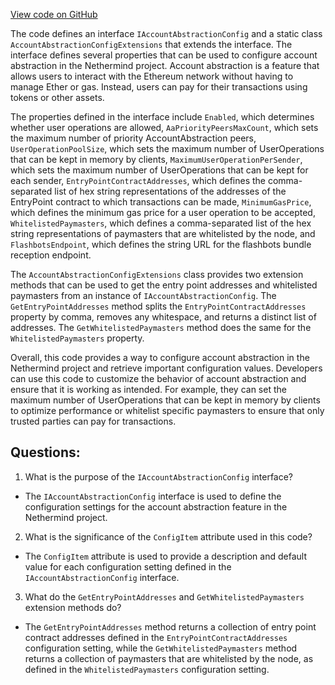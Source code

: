 [View code on GitHub](https://github.com/nethermindeth/nethermind/Nethermind.AccountAbstraction/IAccountAbstractionConfig.cs)

The code defines an interface `IAccountAbstractionConfig` and a static class `AccountAbstractionConfigExtensions` that extends the interface. The interface defines several properties that can be used to configure account abstraction in the Nethermind project. Account abstraction is a feature that allows users to interact with the Ethereum network without having to manage Ether or gas. Instead, users can pay for their transactions using tokens or other assets. 

The properties defined in the interface include `Enabled`, which determines whether user operations are allowed, `AaPriorityPeersMaxCount`, which sets the maximum number of priority AccountAbstraction peers, `UserOperationPoolSize`, which sets the maximum number of UserOperations that can be kept in memory by clients, `MaximumUserOperationPerSender`, which sets the maximum number of UserOperations that can be kept for each sender, `EntryPointContractAddresses`, which defines the comma-separated list of hex string representations of the addresses of the EntryPoint contract to which transactions can be made, `MinimumGasPrice`, which defines the minimum gas price for a user operation to be accepted, `WhitelistedPaymasters`, which defines a comma-separated list of the hex string representations of paymasters that are whitelisted by the node, and `FlashbotsEndpoint`, which defines the string URL for the flashbots bundle reception endpoint.

The `AccountAbstractionConfigExtensions` class provides two extension methods that can be used to get the entry point addresses and whitelisted paymasters from an instance of `IAccountAbstractionConfig`. The `GetEntryPointAddresses` method splits the `EntryPointContractAddresses` property by comma, removes any whitespace, and returns a distinct list of addresses. The `GetWhitelistedPaymasters` method does the same for the `WhitelistedPaymasters` property.

Overall, this code provides a way to configure account abstraction in the Nethermind project and retrieve important configuration values. Developers can use this code to customize the behavior of account abstraction and ensure that it is working as intended. For example, they can set the maximum number of UserOperations that can be kept in memory by clients to optimize performance or whitelist specific paymasters to ensure that only trusted parties can pay for transactions.
## Questions: 
 1. What is the purpose of the `IAccountAbstractionConfig` interface?
- The `IAccountAbstractionConfig` interface is used to define the configuration settings for the account abstraction feature in the Nethermind project.

2. What is the significance of the `ConfigItem` attribute used in this code?
- The `ConfigItem` attribute is used to provide a description and default value for each configuration setting defined in the `IAccountAbstractionConfig` interface.

3. What do the `GetEntryPointAddresses` and `GetWhitelistedPaymasters` extension methods do?
- The `GetEntryPointAddresses` method returns a collection of entry point contract addresses defined in the `EntryPointContractAddresses` configuration setting, while the `GetWhitelistedPaymasters` method returns a collection of paymasters that are whitelisted by the node, as defined in the `WhitelistedPaymasters` configuration setting.